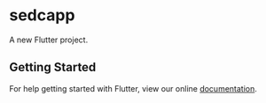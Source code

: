 # sedcapp

A new Flutter project.

## Getting Started

For help getting started with Flutter, view our online
[documentation](https://flutter.io/).
